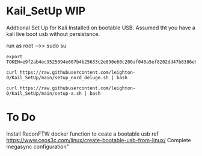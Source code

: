 # Kail_SetUp  WIP
Addtional Set Up for Kali Installed on bootable USB.
Assumed tht you have a kali live boot usb without persistance.

run as root -->> sudo su
```
export TOKEN=e9f2ab4ec9525094e607b4b25633c2e890e60c200af048a5ef8202dd47b8386e0403
```
```
curl https://raw.githubusercontent.com/leighton-0/Kail_SetUp/main/setup_nord_deluge.sh | bash
```

```
curl https://raw.githubusercontent.com/leighton-0/Kail_SetUp/main/setup-a.sh | bash
```
# To Do
Install ReconFTW docker
function to ceate a bootable usb 
    ref https://www.ceos3c.com/linux/create-bootable-usb-from-linux/
Complete megasync configuration"
    


